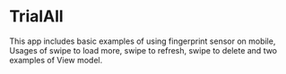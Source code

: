 # TrialAll

This app includes basic examples of using fingerprint sensor on mobile, Usages of swipe to load more, swipe to refresh, swipe 
to delete and two examples of View model.
